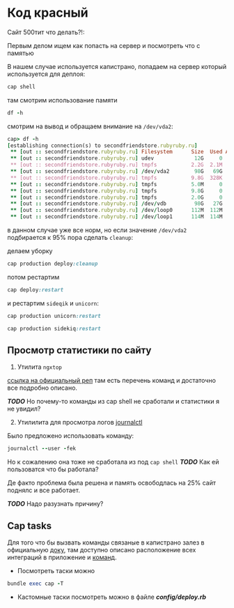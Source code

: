 # Код красный

Сайт 500тит что делать?!:

Первым делом ищем как попасть на сервер и посмотреть что с памятью

В нашем случае используется капистрано, попадаем на сервер который используется для деплоя:
```ruby
cap shell
```

там смотрим использование памяти
```ruby
df -h
```

смотрим на вывод и обращаем внимание на `/dev/vda2`:
```ruby
cap> df -h
[establishing connection(s) to secondfriendstore.rubyruby.ru]
 ** [out :: secondfriendstore.rubyruby.ru] Filesystem      Size  Used Avail Use% Mounted on
 ** [out :: secondfriendstore.rubyruby.ru] udev             12G     0   12G   0% /dev
 ** [out :: secondfriendstore.rubyruby.ru] tmpfs           2.2G  2.1M  2.2G   1% /run
 ** [out :: secondfriendstore.rubyruby.ru] /dev/vda2        98G   69G   24G  75% /
 ** [out :: secondfriendstore.rubyruby.ru] tmpfs           9.8G  328K  9.8G   1% /dev/shm
 ** [out :: secondfriendstore.rubyruby.ru] tmpfs           5.0M     0  5.0M   0% /run/lock
 ** [out :: secondfriendstore.rubyruby.ru] tmpfs           9.8G     0  9.8G   0% /sys/fs/cgroup
 ** [out :: secondfriendstore.rubyruby.ru] tmpfs           2.0G     0  2.0G   0% /run/user/1000
 ** [out :: secondfriendstore.rubyruby.ru] /dev/vdb         98G   27G   67G  29% /mnt/vdb_100g
 ** [out :: secondfriendstore.rubyruby.ru] /dev/loop0      112M  112M     0 100% /snap/core/13250
 ** [out :: secondfriendstore.rubyruby.ru] /dev/loop1      114M  114M     0 100% /snap/core/13308
```

в данном случае уже все норм, но если значение `/dev/vda2` подбирается к 95% пора сделать `cleanup`:

делаем уборку
```ruby
cap production deploy:cleanup
```

потом рестартим
```ruby
cap deploy:restart
```

и рестартим `sideqik` и `unicorn`:
```ruby
cap production unicorn:restart

cap production sidekiq:restart
```

## Просмотр статистики по сайту

1. Утилита `ngxtop` 

[ссылка на официальный реп](https://github.com/lebinh/ngxtop) там есть перечень команд и достаточно все подробно описано.

**_TODO_** Но почему-то команды из cap shell не сработали и статистики я не увидил?

2. Утилилита для просмотра логов [journalctl](https://selectel.ru/blog/upravlenie-loggirovaniem-v-systemd/)

Было предложено использовать команду:
```ruby
journalctl --user -fek
```

Но к сожалению она тоже не сработала из под `cap shell`
**_TODO_** Как ей пользоватся что бы работала?

Де факто проблема была решена и память освободлась на 25% сайт поднялс и все работает. 

**_TODO_** Надо разузнать причину?

## Cap tasks

Для того что бы вызвать команды связаные в капистрано залез в официальную [доку](https://github.com/capistrano/capistrano), там доступно описано расположение всех интеграций в приложение и [команд](https://github.com/capistrano/capistrano#command-line-usage).

- Посмотреть таски можно
```ruby
bundle exec cap -T
```

- Кастомные таски посмотреть можно в файле **_config/deploy.rb_**
